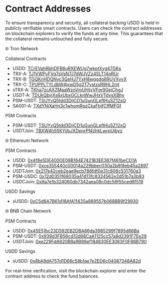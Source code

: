 # Contract Addresses

To ensure transparency and security, all collateral backing USDD is held in publicly verifiable smart contracts. Users can check the contract addresses on blockchain explorers to verify the funds at any time. This guarantees that the collateral remains untouched and fully secure.

🌐 Tron Network

Collateral Contracts

* USDD: [TCrEVahRbhDFB6uRXEWUg7wkptXvg47GKs](https://tronscan.org/#/address/TCrEVahRbhDFB6uRXEWUg7wkptXvg47GKs)
* TRX-A: [TJ1VWPvFVq7sVsN7J7dWJVZz4SLT14qRUr](https://tronscan.org/#/contract/TJ1VWPvFVq7sVsN7J7dWJVZz4SLT14qRUr)
* TRX-B: [TGQKnHDQNyc3QeHJ7YxH8wggdg89UVXyvX](https://tronscan.org/#/contract/TGQKnHDQNyc3QeHJ7YxH8wggdg89UVXyvX)
* TRX-C: [TPUPPLTYLdbW4jxwD5g2T7ystxsR9HL2mt](https://tronscan.org/#/contract/TPUPPLTYLdbW4jxwD5g2T7ystxsR9HL2mt)
* sTRX-A: [TKha7zcAXZMaaWzoVmUHtvVFqr9GeiChgJ](https://tronscan.org/#/contract/TKha7zcAXZMaaWzoVmUHtvVFqr9GeiChgJ)
* USDT-A: [TDUkQbjrXs6xUbxGCLknWwJHxVTdysXBhy](https://tronscan.org/#/contract/TDUkQbjrXs6xUbxGCLknWwJHxVTdysXBhy)
* PSM-USDT: [TSUYvQ5tdd3DijCD1uGunGLpftHuSZ12sQ](https://tronscan.org/#/contract/TSUYvQ5tdd3DijCD1uGunGLpftHuSZ12sQ)
* SA001-A: [TXdYNjXaHn3c1whomRpzCkaFbjfCffMFGf](https://tronscan.org/#/contract/TXdYNjXaHn3c1whomRpzCkaFbjfCffMFGf)

PSM Contracts

* PSM-USDT: [TSUYvQ5tdd3DijCD1uGunGLpftHuSZ12sQ](https://tronscan.org/#/contract/TSUYvQ5tdd3DijCD1uGunGLpftHuSZ12sQ)
* USDTJoin: [TBXW4hS5KYjjbJXDpnrPf4zhkLwrpUjbyz](https://tronscan.org/#/contract/TBXW4hS5KYjjbJXDpnrPf4zhkLwrpUjbyz)



🌐 Ethereum Network

PSM Contracts

* USDD: [0x4f8e5DE400DE08B164E7421B3EE387f461beCD1A](https://etherscan.io/address/0x4f8e5de400de08b164e7421b3ee387f461becd1a)
* PSM-USDT: [0xce355440c00014a229bbec030a2b8f8eb45a2897](https://etherscan.io/address/0xce355440c00014a229bbec030a2b8f8eb45a2897)
* USDTJoin: [0x217e42ceb2eae9ecb788fdf0e31c806c531760a3](https://etherscan.io/address/0x217e42ceb2eae9ecb788fdf0e31c806c531760a3)
* PSM-USDC: [0x12d0351f68035a41d13fc8324562e2d51b7a3b93](https://etherscan.io/address/0x12d0351f68035a41d13fc8324562e2d51b7a3b93)
* USDCJoin:[ 0x9a7e1b324060db7342aea08c0dc56f55ced6f519](https://etherscan.io/address/0x9a7e1b324060db7342aea08c0dc56f55ced6f519)

USDD Savings

* sUSDD: [0xC5d6A7B61d18AfA11435a889557b068BB9f29930](https://etherscan.io/token/0xc5d6a7b61d18afa11435a889557b068bb9f29930)



🌐 BNB Chain Network

PSM Contracts

* USDD: [0x45E51bc23D592EB2DBA86da3985299f7895d66Ba](https://bscscan.com/address/0x45e51bc23d592eb2dba86da3985299f7895d66ba)
* PSM-USDT: [0x939d3FB56cd12d68CaA1125cc57a8d2391F7Ee29](https://bscscan.com/address/0x939d3fb56cd12d68caa1125cc57a8d2391f7ee29)
* USDTJoin: [0xe229FdA620B8a9B98ef184830EE3063F0F86B790](https://bscscan.com/address/0xe229fda620b8a9b98ef184830ee3063f0f86b790)

USDD Savings

* sUSDD: [0x8bA9dA757d1D66c58b1ae7e2ED6c04087348A82d](https://bscscan.com/address/0x8ba9da757d1d66c58b1ae7e2ed6c04087348a82d)

For real-time verification, visit the blockchain explorer and enter the contract address to check the fund balances.
